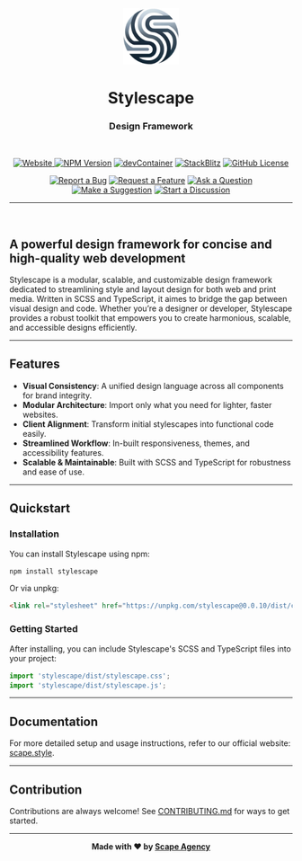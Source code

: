<p align="center">
    <img src="https://raw.githubusercontent.com/stylescape/brand/master/src/logo/logo-transparant.png" width="20%" height="20%" alt="Stylescape Logo">
</p>
<h1 align="center" style='border-bottom: none;'>Stylescape</h1>
<h3 align="center">Design Framework</h3>

<br/>

<div align="center">

[![Website](https://img.shields.io/website?url=https%3A%2F%2Fwww.scape.style&up_message=Up&up_color=354351&down_message=Down&down_color=354351&style=flat-square&logo=Firefox&logoColor=FFFFFF&label=Website&labelColor=354351&color=354351)
](https://www.scape.style)
[![NPM Version](https://img.shields.io/npm/v/stylescape?style=flat-square&logo=npm&logoColor=FFFFFF&label=NPM&labelColor=354351&color=354351&link=https%3A%2F%2Fwww.npmjs.com%2Fpackage%2Fstylescape)](https://www.npmjs.com/package/stylescape)
[![devContainer](https://img.shields.io/badge/devContainer-23354351?style=flat-square&logo=Docker&logoColor=%23FFFFFF&labelColor=%23354351&color=%23354351)](https://vscode.dev/redirect?url=vscode://ms-vscode-remote.remote-containers/cloneInVolume?url=https://github.com/stylescape/stylescape)
[![StackBlitz](https://img.shields.io/badge/StackBlitz-23354351?style=flat-square&logo=StackBlitz&logoColor=%23FFFFFF&labelColor=%23354351&color=%23354351)](https://stackblitz.com/github/stylescape/stylescape/tree/main?file=src%2Findex.html)
[![GitHub License](https://img.shields.io/github/license/stylescape/stylescape?style=flat-square&logo=readthedocs&logoColor=FFFFFF&label=&labelColor=%23354351&color=%23354351&link=LICENSE)](https://github.com/stylescape/stylescape/blob/main/LICENSE)

</div>

<div align="center">

[![Report a Bug](https://img.shields.io/badge/Report%20a%20Bug-GitHub?style=flat-square&&logoColor=%23FFFFFF&color=%23D2D9DF)](https://github.com/stylescape/stylescape/issues/new?assignees=&labels=Needs%3A+Triage+%3Amag%3A%2Ctype%3Abug-suspected&projects=&template=bug_report.yml)
[![Request a Feature](https://img.shields.io/badge/Request%20a%20Feature-GitHub?style=flat-square&&logoColor=%23FFFFFF&color=%23D2D9DF)](https://github.com/stylescape/stylescape/issues/new?assignees=&labels=Needs%3A+Triage+%3Amag%3A%2Ctype%3Abug-suspected&projects=&template=feature_request.yml)
[![Ask a Question](https://img.shields.io/badge/Ask%20a%20Question-GitHub?style=flat-square&&logoColor=%23FFFFFF&color=%23D2D9DF)](https://github.com/stylescape/stylescape/issues/new?assignees=&labels=Needs%3A+Triage+%3Amag%3A%2Ctype%3Abug-suspected&projects=&template=question.yml)
[![Make a Suggestion](https://img.shields.io/badge/Make%20a%20Suggestion-GitHub?style=flat-square&&logoColor=%23FFFFFF&color=%23D2D9DF)](https://github.com/stylescape/stylescape/issues/new?assignees=&labels=Needs%3A+Triage+%3Amag%3A%2Ctype%3Abug-suspected&projects=&template=suggestion.yml)
[![Start a Discussion](https://img.shields.io/badge/Start%20a%20Discussion-GitHub?style=flat-square&&logoColor=%23FFFFFF&color=%23D2D9DF)](https://github.com/stylescape/stylescape/issues/new?assignees=&labels=Needs%3A+Triage+%3Amag%3A%2Ctype%3Abug-suspected&projects=&template=discussion.yml)

</div>

---

<br/>

## A powerful design framework for concise and high-quality web development

Stylescape is a modular, scalable, and customizable design framework dedicated to streamlining style and layout design for both web and print media. Written in SCSS and TypeScript, it aimes to bridge the gap between visual design and code. Whether you’re a designer or developer, Stylescape provides a robust toolkit that empowers you to create harmonious, scalable, and accessible designs efficiently.

---

## Features

- **Visual Consistency**: A unified design language across all components for brand integrity.
- **Modular Architecture**: Import only what you need for lighter, faster websites.
- **Client Alignment**: Transform initial stylescapes into functional code easily.
- **Streamlined Workflow**: In-built responsiveness, themes, and accessibility features.
- **Scalable & Maintainable**: Built with SCSS and TypeScript for robustness and ease of use.


---

## Quickstart

### Installation

You can install Stylescape using npm:

```bash
npm install stylescape
```

Or via unpkg:

```html
<link rel="stylesheet" href="https://unpkg.com/stylescape@0.0.10/dist/css/stylescape.css">
```

### Getting Started

After installing, you can include Stylescape's SCSS and TypeScript files into your project:

```javascript
import 'stylescape/dist/stylescape.css';
import 'stylescape/dist/stylescape.js';
```

---

## Documentation

For more detailed setup and usage instructions, refer to our official website: [scape.style](https://scape.style).

---

## Contribution

Contributions are always welcome! See [CONTRIBUTING.md](CONTRIBUTING.md) for ways to get started.

---

<p align="center">
    <b>Made with ❤️ by <a href="https://www.scape.agency" target="_blank">Scape Agency</a></b>
</p>
